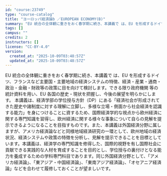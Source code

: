 ```yaml
---
id: "course:23749"
type: "course-catalog"
title: "ヨーロッパ経済論b ／EUROPEAN ECONOMY(B)"
summary: "EU 統合の全体観に重きをおく春学期に続き、本講義で は、EU を形成するドイツ、フランスなど主要国・主要地域の経済システムの特徴、経済・産業・通商・政治・金融・財政等の政策に目を向けて検討します。できる限り政府機関 等の統計資料を用い、E…"
tags: []
campus: ""
credits: 2
instructors: []
license: "CC-BY-4.0"
version:
  created_at: "2025-10-09T03:48:57Z"
  updated_at: "2025-10-09T03:48:57Z"
---
```

EU 統合の全体観に重きをおく春学期に続き、本講義で は、EU を形成するドイツ、フランスなど主要国・主要地域の経済システムの特徴、経済・産業・通商・政治・金融・財政等の政策に目を向けて検討します。できる限り政府機関 等の統計資料を用い、EU 各国の歴史・現状を把握し、今後の展望を明らかにします。 本講義は、経済学部の学位授与方針（DP）にある「経済社会が形成されてきた歴史や諸制度に対する理解に立脚し、多様な立場・側面から社会経済を認識する能力」を身につけることに資するため、国際経済学的な視点から欧州経済に関する専門知識を習得し、欧州経済に関する様々な事象について自らの見解を提示できるようになることを目指すものです。また、本講義は外国経済分野に属しますが、アメリカ経済論などと同様地域経済研究の一環として、欧州地域の経済状況、経済システムや政策の特徴を分析し、見解を提示できることを目標としています。本講義は、経済学の専門知識を修得した、国際的視野を有し国際社会に貢献できる実践的な人材を育成することを目的とし、学位授与の裏付けとなる能力を養成するための学科専門科目であります。同じ外国経済分野として、「アメリカ経済論」、「東アジア・中国経済論」、「東南アジア経済論」、「オセアニア経済論」などを合わせて履修しておくことが望ましいです。
